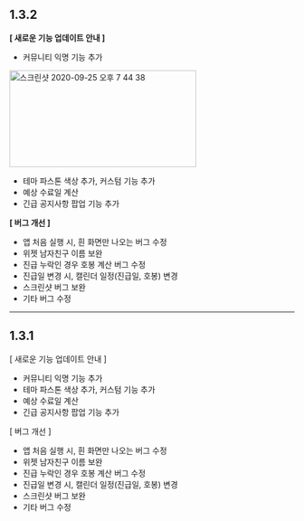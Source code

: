 ## 1.3.2

**[ 새로운 기능 업데이트 안내 ]**
- 커뮤니티 익명 기능 추가 

<img width=330 height=171 alt="스크린샷 2020-09-25 오후 7 44 38" src="https://user-images.githubusercontent.com/59416592/94258339-ab5dff80-ff67-11ea-8f8d-baa1d40e4a6a.png">

- 테마 파스톤 색상 추가, 커스텀 기능 추가 
- 예상 수료일 계산 
- 긴급 공지사항 팝업 기능 추가 

**[ 버그 개선 ]**
- 앱 처음 실행 시, 흰 화면만 나오는 버그 수정 
- 위젯 남자친구 이름 보완
- 진급 누락인 경우 호봉 계산 버그 수정
- 진급일 변경 시, 캘린더 일정(진급일, 호봉) 변경
- 스크린샷 버그 보완
- 기타 버그 수정

--------

## 1.3.1

[ 새로운 기능 업데이트 안내 ]
- 커뮤니티 익명 기능 추가 
- 테마 파스톤 색상 추가, 커스텀 기능 추가 
- 예상 수료일 계산 
- 긴급 공지사항 팝업 기능 추가 

[ 버그 개선 ]
- 앱 처음 실행 시, 흰 화면만 나오는 버그 수정 
- 위젯 남자친구 이름 보완
- 진급 누락인 경우 호봉 계산 버그 수정
- 진급일 변경 시, 캘린더 일정(진급일, 호봉) 변경
- 스크린샷 버그 보완
- 기타 버그 수정
